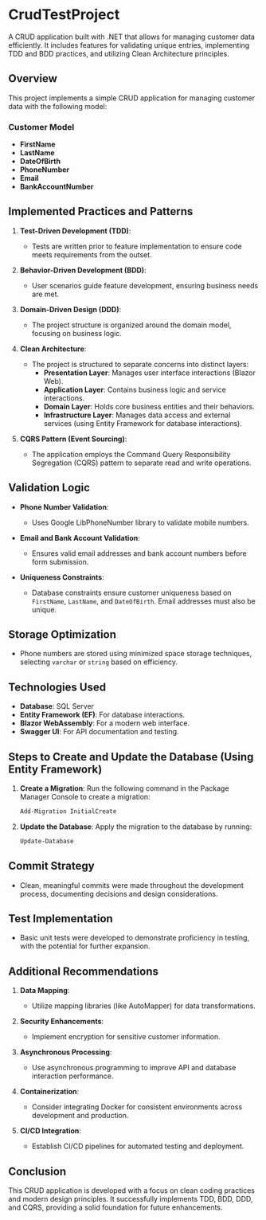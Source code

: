 # CrudTestProject

A CRUD application built with .NET that allows for managing customer data efficiently. It includes features for validating unique entries, implementing TDD and BDD practices, and utilizing Clean Architecture principles.

## Overview

This project implements a simple CRUD application for managing customer data with the following model:

### Customer Model

- **FirstName**
- **LastName**
- **DateOfBirth**
- **PhoneNumber**
- **Email**
- **BankAccountNumber**

## Implemented Practices and Patterns

1. **Test-Driven Development (TDD)**:
   - Tests are written prior to feature implementation to ensure code meets requirements from the outset.

2. **Behavior-Driven Development (BDD)**:
   - User scenarios guide feature development, ensuring business needs are met.

3. **Domain-Driven Design (DDD)**:
   - The project structure is organized around the domain model, focusing on business logic.

4. **Clean Architecture**:
   - The project is structured to separate concerns into distinct layers:
     - **Presentation Layer**: Manages user interface interactions (Blazor Web).
     - **Application Layer**: Contains business logic and service interactions.
     - **Domain Layer**: Holds core business entities and their behaviors.
     - **Infrastructure Layer**: Manages data access and external services (using Entity Framework for database interactions).

5. **CQRS Pattern (Event Sourcing)**:
   - The application employs the Command Query Responsibility Segregation (CQRS) pattern to separate read and write operations.

## Validation Logic

- **Phone Number Validation**:
  - Uses Google LibPhoneNumber library to validate mobile numbers.

- **Email and Bank Account Validation**:
  - Ensures valid email addresses and bank account numbers before form submission.

- **Uniqueness Constraints**:
  - Database constraints ensure customer uniqueness based on `FirstName`, `LastName`, and `DateOfBirth`. Email addresses must also be unique.

## Storage Optimization

- Phone numbers are stored using minimized space storage techniques, selecting `varchar` or `string` based on efficiency.

## Technologies Used

- **Database**: SQL Server
- **Entity Framework (EF)**: For database interactions.
- **Blazor WebAssembly**: For a modern web interface.
- **Swagger UI**: For API documentation and testing.

## Steps to Create and Update the Database (Using Entity Framework)

1. **Create a Migration**:
   Run the following command in the Package Manager Console to create a migration:
   ```bash
   Add-Migration InitialCreate

2. **Update the Database**:
   Apply the migration to the database by running:
   ```bash
   Update-Database
   ```

## Commit Strategy

- Clean, meaningful commits were made throughout the development process, documenting decisions and design considerations.

## Test Implementation

- Basic unit tests were developed to demonstrate proficiency in testing, with the potential for further expansion.

## Additional Recommendations

1. **Data Mapping**:
   - Utilize mapping libraries (like AutoMapper) for data transformations.

2. **Security Enhancements**:
   - Implement encryption for sensitive customer information.

3. **Asynchronous Processing**:
   - Use asynchronous programming to improve API and database interaction performance.

4. **Containerization**:
   - Consider integrating Docker for consistent environments across development and production.

5. **CI/CD Integration**:
   - Establish CI/CD pipelines for automated testing and deployment.

## Conclusion

This CRUD application is developed with a focus on clean coding practices and modern design principles. It successfully implements TDD, BDD, DDD, and CQRS, providing a solid foundation for future enhancements.
```

